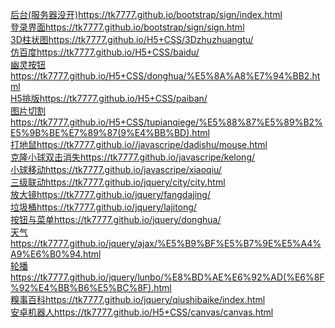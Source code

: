 [后台(服务器没开)](https://tk7777.github.io/bootstrap/sign/index.html)https://tk7777.github.io/bootstrap/sign/index.html<br/>
[登录界面](https://tk7777.github.io/bootstrap/sign/sign.html)https://tk7777.github.io/bootstrap/sign/sign.html<br/>
[3D柱状图](https://tk7777.github.io/H5+CSS/3Dzhuzhuangtu/)https://tk7777.github.io/H5+CSS/3Dzhuzhuangtu/<br/>
[仿百度](https://tk7777.github.io/H5+CSS/baidu/)https://tk7777.github.io/H5+CSS/baidu/<br/>
[幽灵按钮](https://tk7777.github.io/H5+CSS/donghua/%E5%8A%A8%E7%94%BB2.html)https://tk7777.github.io/H5+CSS/donghua/%E5%8A%A8%E7%94%BB2.html<br/>
[H5排版](https://tk7777.github.io/H5+CSS/paiban/)https://tk7777.github.io/H5+CSS/paiban/<br/>
[图片切割](https://tk7777.github.io/H5+CSS/tupianqiege/%E5%88%87%E5%89%B2%E5%9B%BE%E7%89%87(9%E4%BB%BD).html)https://tk7777.github.io/H5+CSS/tupianqiege/%E5%88%87%E5%89%B2%E5%9B%BE%E7%89%87(9%E4%BB%BD).html<br/>
[打地鼠](https://tk7777.github.io//javascripe/dadishu/mouse.html)https://tk7777.github.io//javascripe/dadishu/mouse.html<br/>
[克隆小球双击消失](https://tk7777.github.io/javascripe/kelong/)https://tk7777.github.io/javascripe/kelong/<br/>
[小球移动](https://tk7777.github.io/javascripe/xiaoqiu/)https://tk7777.github.io/javascripe/xiaoqiu/<br/>
[三级联动](https://tk7777.github.io/jquery/city/city.html)https://tk7777.github.io/jquery/city/city.html<br/>
[放大镜](https://tk7777.github.io/jquery/fangdajing/)https://tk7777.github.io/jquery/fangdajing/<br/>
[垃圾桶](https://tk7777.github.io/jquery/lajitong/)https://tk7777.github.io/jquery/lajitong/<br/>
[按钮与菜单](https://tk7777.github.io/jquery/donghua/)https://tk7777.github.io/jquery/donghua/<br/>
[天气](https://tk7777.github.io/jquery/ajax/%E5%B9%BF%E5%B7%9E%E5%A4%A9%E6%B0%94.html)https://tk7777.github.io/jquery/ajax/%E5%B9%BF%E5%B7%9E%E5%A4%A9%E6%B0%94.html<br/>
[轮播](https://tk7777.github.io/jquery/lunbo/%E8%BD%AE%E6%92%AD(%E6%8F%92%E4%BB%B6%E5%BC%8F).html)
https://tk7777.github.io/jquery/lunbo/%E8%BD%AE%E6%92%AD(%E6%8F%92%E4%BB%B6%E5%BC%8F).html<br/>
[糗事百科](https://tk7777.github.io/jquery/qiushibaike/index.html)https://tk7777.github.io/jquery/qiushibaike/index.html<br/>
[安卓机器人](https://tk7777.github.io/H5+CSS/canvas/canvas.html)https://tk7777.github.io/H5+CSS/canvas/canvas.html<br/>
